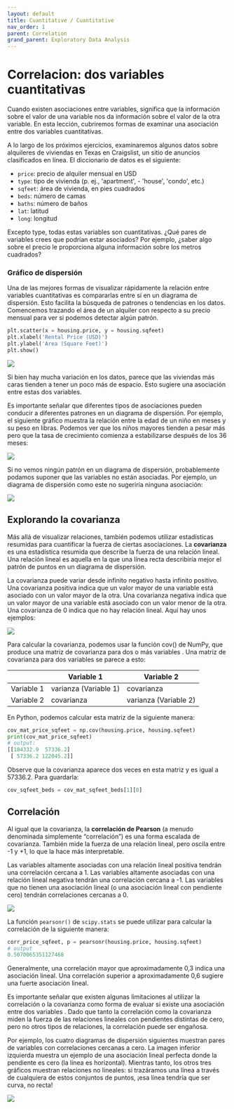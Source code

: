 ```yaml
---
layout: default
title: Cuantitative / Cuantitative
nav_order: 1
parent: Correlation
grand_parent: Exploratory Data Analysis
---
```


# Correlacion: dos variables cuantitativas

Cuando existen asociaciones entre variables, significa que la información sobre el valor de una variable nos da información sobre el valor de la otra variable. En esta lección, cubriremos formas de examinar una asociación entre dos variables cuantitativas.

A lo largo de los próximos ejercicios, examinaremos algunos datos sobre alquileres de viviendas en Texas en Craigslist, un sitio de anuncios clasificados en línea. El diccionario de datos es el siguiente:

* `price`: precio de alquiler mensual en USD
* `type`: tipo de vivienda (p. ej., 'apartment', - 'house', 'condo', etc.)
* `sqfeet`: área de vivienda, en pies cuadrados
* `beds`: número de camas
* `baths`: número de baños
* `lat`: latitud
* `long`: longitud

Excepto type, todas estas variables son cuantitativas. ¿Qué pares de variables crees que podrían estar asociados? Por ejemplo, ¿saber algo sobre el precio le proporciona alguna información sobre los metros cuadrados?

### Gráfico de dispersión

Una de las mejores formas de visualizar rápidamente la relación entre variables cuantitativas es compararlas entre sí en un diagrama de dispersión. Esto facilita la búsqueda de patrones o tendencias en los datos. Comencemos trazando el área de un alquiler con respecto a su precio mensual para ver si podemos detectar algún patrón.

```python
plt.scatter(x = housing.price, y = housing.sqfeet)
plt.xlabel('Rental Price (USD)')
plt.ylabel('Area (Square Feet)')
plt.show()
```
![](https://fer78docs.github.io/assets/images/grafico_dispersion.png)

Si bien hay mucha variación en los datos, parece que las viviendas más caras tienden a tener un poco más de espacio. Esto sugiere una asociación entre estas dos variables.

Es importante señalar que diferentes tipos de asociaciones pueden conducir a diferentes patrones en un diagrama de dispersión. Por ejemplo, el siguiente gráfico muestra la relación entre la edad de un niño en meses y su peso en libras. Podemos ver que los niños mayores tienden a pesar más pero que la tasa de crecimiento comienza a estabilizarse después de los 36 meses:

![](https://fer78docs.github.io/assets/images/dispersion_bebes.png)

Si no vemos ningún patrón en un diagrama de dispersión, probablemente podamos suponer que las variables no están asociadas. Por ejemplo, un diagrama de dispersión como este no sugeriría ninguna asociación:

![](https://fer78docs.github.io/assets/images/no_dispersion.png)


## Explorando la covarianza

Más allá de visualizar relaciones, también podemos utilizar estadísticas resumidas para cuantificar la fuerza de ciertas asociaciones. La **covarianza** es una estadística resumida que describe la fuerza de una relación lineal. Una relación lineal es aquella en la que una línea recta describiría mejor el patrón de puntos en un diagrama de dispersión.

La covarianza puede variar desde infinito negativo hasta infinito positivo. Una covarianza positiva indica que un valor mayor de una variable está asociado con un valor mayor de la otra. Una covarianza negativa indica que un valor mayor de una variable está asociado con un valor menor de la otra. Una covarianza de 0 indica que no hay relación lineal. Aquí hay unos ejemplos:

![](https://fer78docs.github.io/assets/images/covarianza.png)

Para calcular la covarianza, podemos usar la función cov() de NumPy, que produce una matriz de covarianza para dos o más variables . Una matriz de covarianza para dos variables se parece a esto:

|            | Variable 1          | Variable 2          |
|------------|---------------------|---------------------|
| Variable 1 | varianza (Variable 1) | covarianza         |
| Variable 2 | covarianza         | varianza (Variable 2) |

En Python, podemos calcular esta matriz de la siguiente manera:

```python
cov_mat_price_sqfeet = np.cov(housing.price, housing.sqfeet)
print(cov_mat_price_sqfeet)
# output:
[[184332.9  57336.2]
 [ 57336.2 122045.2]]
```
Observe que la covarianza aparece dos veces en esta matriz y es igual a 57336.2. Para guardarla: 

```python
cov_sqfeet_beds = cov_mat_sqfeet_beds[1][0]
```

## Correlación

Al igual que la covarianza, la **correlación de Pearson** (a menudo denominada simplemente “correlación”) es una forma escalada de covarianza. También mide la fuerza de una relación lineal, pero oscila entre -1 y +1, lo que la hace más interpretable.

Las variables altamente asociadas con una relación lineal positiva tendrán una correlación cercana a 1. Las variables altamente asociadas con una relación lineal negativa tendrán una correlación cercana a -1. Las variables que no tienen una asociación lineal (o una asociación lineal con pendiente cero) tendrán correlaciones cercanas a 0.

![](https://fer78docs.github.io/assets/images/correlacion.png)

La función `pearsonr()` de `scipy.stats` se puede utilizar para calcular la correlación de la siguiente manera:

```python
corr_price_sqfeet, p = pearsonr(housing.price, housing.sqfeet)
# output
0.5070065351127468
```
Generalmente, una correlación mayor que aproximadamente 0,3 indica una asociación lineal. Una correlación superior a aproximadamente 0,6 sugiere una fuerte asociación lineal.

Es importante señalar que existen algunas limitaciones al utilizar la correlación o la covarianza como forma de evaluar si existe una asociación entre dos variables . Dado que tanto la correlación como la covarianza miden la fuerza de las relaciones lineales con pendientes distintas de cero, pero no otros tipos de relaciones, la correlación puede ser engañosa.

Por ejemplo, los cuatro diagramas de dispersión siguientes muestran pares de variables con correlaciones cercanas a cero. La imagen inferior izquierda muestra un ejemplo de una asociación lineal perfecta donde la pendiente es cero (la línea es horizontal). Mientras tanto, los otros tres gráficos muestran relaciones no lineales: si trazáramos una línea a través de cualquiera de estos conjuntos de puntos, ¡esa línea tendría que ser curva, no recta!


![](https://fer78docs.github.io/assets/images/tipos_correlaciones.png)


